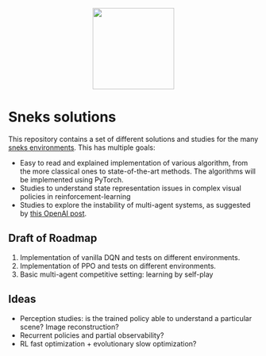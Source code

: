 <p align="center"><img src="http://i0.kym-cdn.com/photos/images/original/001/185/731/ed3.png" height="164"></p>

# Sneks solutions
This repository contains a set of different solutions and studies for the many [sneks environments](https://github.com/nicomon24/Sneks). This has multiple goals:
- Easy to read and explained implementation of various algorithm, from the more classical ones to state-of-the-art methods. The algorithms will be implemented using PyTorch.
- Studies to understand state representation issues in complex visual policies in reinforcement-learning
- Studies to explore the instability of multi-agent systems, as suggested by [this OpenAI post](https://openai.com/blog/requests-for-research-2/).

## Draft of Roadmap
1. Implementation of vanilla DQN and tests on different environments.
2. Implementation of PPO and tests on different environments.
3. Basic multi-agent competitive setting: learning by self-play

## Ideas
- Perception studies: is the trained policy able to understand a particular scene? Image reconstruction?
- Recurrent policies and partial observability?
- RL fast optimization + evolutionary slow optimization?

